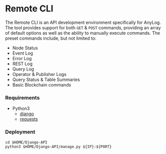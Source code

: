# Remote CLI 

The Remote CLI is an API development environment specifically for AnyLog. The tool provides support for both `GET` & 
`POST` commands, providing an array of default options as well as the ability to manually execute commands. The preset
commands include, but not limited to:
* Node Status
* Event Log
* Error Log
* REST Log 
* Query Log
* Operator & Publisher Logs
* Query Status & Table Summaries
* Basic Blockchain commands 


### Requirements
* Python3
  * [django](https://pypi.org/project/Django/)
  * [requests](https://pypi.org/project/requests/)


### Deployment
```
cd $HOME/Django-API
python3 $HOME/Django-API/manage.py ${IP}:${PORT}
```